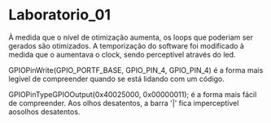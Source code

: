 # Laboratorio_01

À medida que o nível de otimização aumenta, os loops que poderiam ser gerados são otimizados. 
A temporização do software foi modificado à medida que o aumentava o clock, sendo perceptível através do led.

GPIOPinWrite(GPIO_PORTF_BASE, GPIO_PIN_4, GPIO_PIN_4) é a forma mais legível de compreender quando se está lidando com um código.

GPIOPinTypeGPIOOutput(0x40025000, 0x00000011); é a forma mais fácil de compreender.
Aos olhos desatentos, a barra '|' fica imperceptível aosolhos desatentos.
